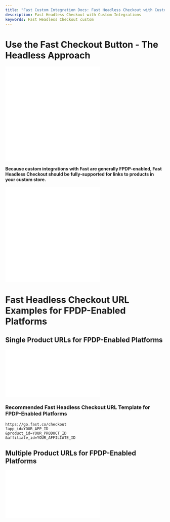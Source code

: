 ```yaml
---
title: "Fast Custom Integration Docs: Fast Headless Checkout with Custom Integrations"
description: Fast Headless Checkout with Custom Integrations
keywords: Fast Headless Checkout custom
---
```


# Use the Fast Checkout Button - The Headless Approach

<embed src="/reusables/for-developers/_platform_headless_all_headless_intro.md" />

<embed src="/reusables/for-developers/_platform_headless_all_headless_intro_difference_fpdp_enabled_vs_disabled.md" />

**Because custom integrations with Fast are generally FPDP-enabled, Fast Headless Checkout should be fully-supported for links to products in your custom store.**

<embed src="/reusables/for-developers/_platform_headless_all_requirement_catalog_integration.md" />

<embed src="/reusables/for-developers/_platform_headless_all_table_url_parameters_and_html_attributes.md" />

# Fast Headless Checkout URL Examples for FPDP-Enabled Platforms

## Single Product URLs for FPDP-Enabled Platforms

<embed src="/reusables/for-developers/_platform_headless_fpdp_enabled_url_examples_single.md" />

### Recommended Fast Headless Checkout URL Template for FPDP-Enabled Platforms

```http Template Fast Headless Checkout URL
https://go.fast.co/checkout
?app_id=YOUR_APP_ID
&product_id=YOUR_PRODUCT_ID
&affiliate_id=YOUR_AFFILIATE_ID
```

## Multiple Product URLs for FPDP-Enabled Platforms

<embed src="/reusables/for-developers/_platform_headless_fpdp_enabled_url_examples_multiple.md" />
